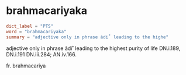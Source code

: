 # brahmacariyaka

``` toml
dict_label = "PTS"
word = "brahmacariyaka"
summary = "adjective only in phrase ādi˚ leading to the highe"
```

adjective only in phrase ādi˚ leading to the highest purity of life DN.i.189, DN.i.191 DN.iii.284; AN.iv.166.

fr. brahmacariya

